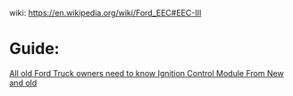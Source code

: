 wiki: https://en.wikipedia.org/wiki/Ford_EEC#EEC-III

# Guide:
[All old Ford Truck owners need to know Ignition Control Module From New and old](https://youtu.be/BBcRTiBnH4I)

